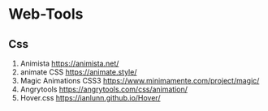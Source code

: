 # Web-Tools

## Css
1. Animista
https://animista.net/
2. animate CSS
https://animate.style/
3. Magic Animations CSS3
https://www.minimamente.com/project/magic/
4. Angrytools
https://angrytools.com/css/animation/
5. Hover.css
 https://ianlunn.github.io/Hover/
